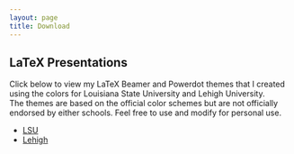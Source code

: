 ```yaml
---
layout: page
title: Download
--- 
```


## LaTeX Presentations

Click below to view my LaTeX Beamer and Powerdot themes that I created using the colors for Louisiana State University and Lehigh University.  
The themes are based on the official color schemes but are not officially endorsed by either schools. Feel free to use and modify for personal use.

  * <a href="LSUBeamer/">LSU</a>
  * <a href="LehighBeamer/">Lehigh</a>
        

